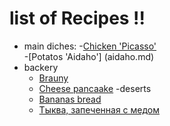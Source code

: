 # list of Recipes !!

- main diches:
	-[Chicken 'Picasso'](chicken.md)  
	-[Potatos 'Aidaho'] (aidaho.md)
- backery
	- [Brauny](brownie.md)
	- [Cheese pancaake](cheese_pancakes)
-deserts
	- [Bananas bread](bananas.md)
	- [Тыква, запеченная с медом](dovleac.md)